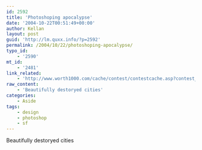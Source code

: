 ```yaml
---
id: 2592
title: 'Photoshoping apocalypse'
date: '2004-10-22T00:51:49+00:00'
author: Kellan
layout: post
guid: 'http://lm.quxx.info/?p=2592'
permalink: /2004/10/22/photoshoping-apocalypse/
typo_id:
    - '2590'
mt_id:
    - '2481'
link_related:
    - 'http://www.worth1000.com/cache/contest/contestcache.asp?contest_id=3538&display=photoshop'
raw_content:
    - 'Beautifully destoryed cities'
categories:
    - Aside
tags:
    - design
    - photoshop
    - sf
---
```


Beautifully destoryed cities